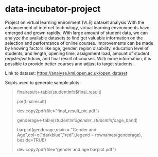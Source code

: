 # data-incubator-project
Project on virtual learning enironment (VLE) dataset analysis
With the advancement of internet technology, virtual learning environments have emerged and grown rapidly. With large amount of student data, we can analyze the available datasets to find get valuable information on the selection and performance of online courses. Improvements can be made by knowing factors like age, gender, region disability, education level of students, and length, opening time, assignment load, amount of student register/withdraw, and final result of courses. With more information, it is possible to provide better courses and adjust to target students.

Link to dataset:
  https://analyse.kmi.open.ac.uk/open_dataset

Scipts used to generate sample plots:

> finalresult<-table(studentInfo$final_result)
>
> pie(finalresult)
>
> dev.copy2pdf(file="final_result_pie.pdf")
>
> genderage<-table(studentInfo$gender,studentInfo$age_band)
>
> barplot(genderage,main = "Gender and Age",col=c("darkblue","red"),legend = rownames(genderage), beside=TRUE)
>
> dev.copy2pdf(file="gender and age barplot.pdf")
